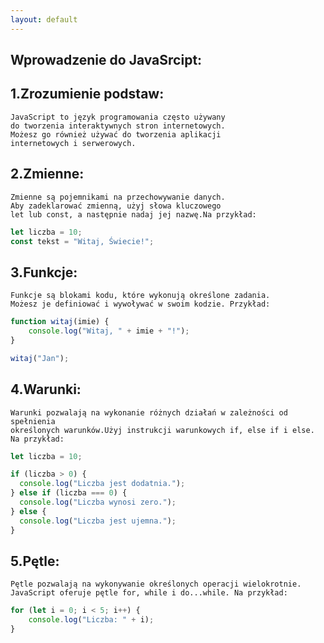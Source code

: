 ```yaml
---
layout: default
---
```


## Wprowadzenie do JavaSrcipt:
 
## 1.Zrozumienie podstaw:

```
JavaScript to język programowania często używany 
do tworzenia interaktywnych stron internetowych.
Możesz go również używać do tworzenia aplikacji
internetowych i serwerowych.
```

## 2.Zmienne:

```
Zmienne są pojemnikami na przechowywanie danych. 
Aby zadeklarować zmienną, użyj słowa kluczowego 
let lub const, a następnie nadaj jej nazwę.Na przykład:
```
```js
let liczba = 10;
const tekst = "Witaj, Świecie!";

```

## 3.Funkcje:
```
Funkcje są blokami kodu, które wykonują określone zadania. 
Możesz je definiować i wywoływać w swoim kodzie. Przykład: 
```
```js
function witaj(imie) {
    console.log("Witaj, " + imie + "!");
}

witaj("Jan");

```
## 4.Warunki:
```
Warunki pozwalają na wykonanie różnych działań w zależności od spełnienia 
określonych warunków.Użyj instrukcji warunkowych if, else if i else. Na przykład:
```
```js
let liczba = 10;

if (liczba > 0) {
  console.log("Liczba jest dodatnia.");
} else if (liczba === 0) {
  console.log("Liczba wynosi zero.");
} else {
  console.log("Liczba jest ujemna.");
}

```

## 5.Pętle:
```
Pętle pozwalają na wykonywanie określonych operacji wielokrotnie. 
JavaScript oferuje pętle for, while i do...while. Na przykład:
```
```js
for (let i = 0; i < 5; i++) {
    console.log("Liczba: " + i);
}

```


